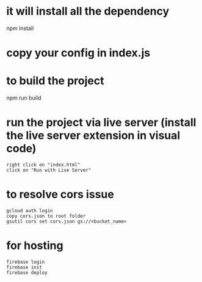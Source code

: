 # it will install all the dependency
npm install

# copy your config in index.js

# to build the project
npm run build

# run the project via live server (install the live server extension in visual code)
    right click on "index.html"
    click on "Run with Live Server"

# to resolve cors issue
    gcloud auth login
    copy cors.json to root folder
    gsutil cors set cors.json gs://<bucket_name>

# for hosting
    firebase login
    firebase init
    firebase deploy